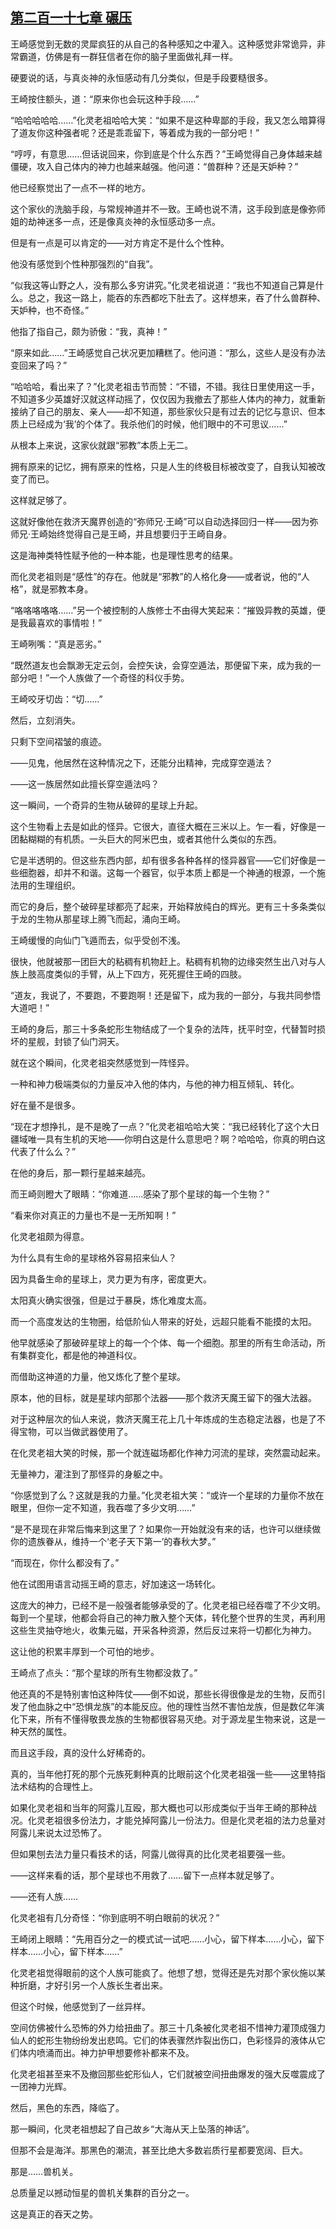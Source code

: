 ## [第二百一十七章 碾压](https://www.xxbiquge.com/11_11207/9244500.html)


  王崎感觉到无数的灵犀疯狂的从自己的各种感知之中灌入。这种感觉非常诡异，非常霸道，仿佛是有一群狂信者在你的脑子里面做礼拜一样。

  硬要说的话，与真炎神的永恒感动有几分类似，但是手段要糙很多。

  王崎按住额头，道：“原来你也会玩这种手段……”

  “哈哈哈哈哈……”化灵老祖哈哈大笑：“如果不是这种卑鄙的手段，我又怎么暗算得了道友你这种强者呢？还是乖乖留下，等着成为我的一部分吧！”

  “哼哼，有意思……但话说回来，你到底是个什么东西？”王崎觉得自己身体越来越僵硬，攻入自己体内的神力也越来越强。他问道：“兽群种？还是天妒种？”

  他已经察觉出了一点不一样的地方。

  这个家伙的洗脑手段，与常规神道并不一致。王崎也说不清，这手段到底是像弥师姐的劫神迷多一点，还是像真炎神的永恒感动多一点。

  但是有一点是可以肯定的——对方肯定不是什么个性种。

  他没有感觉到个性种那强烈的“自我”。

  “似我这等山野之人，没有那么多穷讲究。”化灵老祖说道：“我也不知道自己算是什么。总之，我这一路上，能吞的东西都吃下肚去了。这样想来，吞了什么兽群种、天妒种，也不奇怪。”

  他指了指自己，颇为骄傲：“我，真神！”

  “原来如此……”王崎感觉自己状况更加糟糕了。他问道：“那么，这些人是没有办法变回来了吗？”

  “哈哈哈，看出来了？”化灵老祖击节而赞：“不错，不错。我往日里使用这一手，不知道多少英雄好汉就这样动摇了，仅仅因为我撤去了那些人体内的神力，就重新接纳了自己的朋友、亲人——却不知道，那些家伙只是有过去的记忆与意识、但本质上已经成为‘我’的个体了。我杀他们的时候，他们眼中的不可思议……”

  从根本上来说，这家伙就跟“邪教”本质上无二。

  拥有原来的记忆，拥有原来的性格，只是人生的终极目标被改变了，自我认知被改变了而已。

  这样就足够了。

  这就好像他在救济天魔界创造的“弥师兄·王崎”可以自动选择回归一样——因为弥师兄·王崎始终觉得自己是王崎，并且想要归于王崎自身。

  这是海神类特性赋予他的一种本能，也是理性思考的结果。

  而化灵老祖则是“感性”的存在。他就是“邪教”的人格化身——或者说，他的“人格”，就是邪教本身。

  “咯咯咯咯咯……”另一个被控制的人族修士不由得大笑起来：“摧毁异教的英雄，便是我最喜欢的事情啦！”

  王崎咧嘴：“真是恶劣。”

  “既然道友也会飘渺无定云剑，会控矢诀，会穿空遁法，那便留下来，成为我的一部分吧！”一个人族做了一个奇怪的科仪手势。

  王崎咬牙切齿：“切……”

  然后，立刻消失。

  只剩下空间褶皱的痕迹。

  ——见鬼，他居然在这种情况之下，还能分出精神，完成穿空遁法？

  ——这一族居然如此擅长穿空遁法吗？

  这一瞬间，一个奇异的生物从破碎的星球上升起。

  这个生物看上去是如此的怪异。它很大，直径大概在三米以上。乍一看，好像是一团黏糊糊的有机质。一头巨大的阿米巴虫，或者其他什么类似的东西。

  它是半透明的。但这些东西内部，却有很多各种各样的怪异器官——它们好像是一些细胞器，却并不和谐。这每一个器官，似乎本质上都是一个神通的根源，一个施法用的生理组织。

  而它的身后，整个破碎星球都亮了起来，开始释放纯白的辉光。更有三十多条类似于龙的生物从那星球上腾飞而起，涌向王崎。

  王崎缓慢的向仙门飞遁而去，似乎受创不浅。

  很快，他就被那一团巨大的粘稠有机物赶上。粘稠有机物的边缘突然生出八对与人族上肢高度类似的手臂，从上下四方，死死握住王崎的四肢。

  “道友，我说了，不要跑，不要跑啊！还是留下，成为我的一部分，与我共同参悟大道吧！”

  王崎的身后，那三十多条蛇形生物结成了一个复杂的法阵，抚平时空，代替暂时损坏的星舰，封锁了仙门洞天。

  就在这个瞬间，化灵老祖突然感觉到一阵怪异。

  一种和神力极端类似的力量反冲入他的体内，与他的神力相互倾轧、转化。

  好在量不是很多。

  “现在才想挣扎，是不是晚了一点？”化灵老祖哈哈大笑：“我已经转化了这个大日疆域唯一具有生机的天地——你明白这是什么意思吧？啊？哈哈哈，你真的明白这代表了什么么？”

  在他的身后，那一颗行星越来越亮。

  而王崎则瞪大了眼睛：“你难道……感染了那个星球的每一个生物？”

  “看来你对真正的力量也不是一无所知啊！”

  化灵老祖颇为得意。

  为什么具有生命的星球格外容易招来仙人？

  因为具备生命的星球上，灵力更为有序，密度更大。

  太阳真火确实很强，但是过于暴戾，炼化难度太高。

  而一个高度发达的生物圈，给低阶仙人带来的好处，远超只能看不能摸的太阳。

  他早就感染了那破碎星球上的每一个个体、每一个细胞。那里的所有生命活动，所有集群变化，都是他的神道科仪。

  而借助这神道的力量，他又炼化了整个星球。

  原本，他的目标，就是星球内部那个法器——那个救济天魔王留下的强大法器。

  对于这种层次的仙人来说，救济天魔王花上几十年炼成的生态稳定法器，也是了不得宝物，可以当做武器使用了。

  在化灵老祖大笑的时候，那一个就连磁场都化作神力河流的星球，突然震动起来。

  无量神力，灌注到了那怪异的身躯之中。

  “你感觉到了么？这就是我的力量。”化灵老祖大笑：“或许一个星球的力量你不放在眼里，但你一定不知道，我吞噬了多少文明……”

  “是不是现在非常后悔来到这里了？如果你一开始就没有来的话，也许可以继续做你的遗族眷从，维持一个‘老子天下第一’的春秋大梦。”

  “而现在，你什么都没有了。”

  他在试图用语言动摇王崎的意志，好加速这一场转化。

  这庞大的神力，已经不是一般强者能够承受的了。化灵老祖已经吞噬了不少文明。每到一个星球，他都会将自己的神力散入整个天体，转化整个世界的生灵，再利用这些生灵抽夺地火，收集元磁，开采各种资源，然后反过来将一切都化为神力。

  这让他的积累丰厚到一个可怕的地步。

  王崎点了点头：“那个星球的所有生物都没救了。”

  他还真的不是特别害怕这种阵仗——倒不如说，那些长得很像是龙的生物，反而引发了他血脉之中“恐惧龙族”的本能反应。他的理性当然不害怕龙族，但是数亿年演化下来，所有不懂得敬畏龙族的生物都很容易灭绝。对于源龙星生物来说，这是一种天然的属性。

  而且这手段，真的没什么好稀奇的。

  真的，当年他打死的那个元族死剩种真的比眼前这个化灵老祖强一些——这里特指法术结构的合理性上。

  如果化灵老祖和当年的阿露儿互殴，那大概也可以形成类似于当年王崎的那种战况。化灵老祖很多份法力，才能兑掉阿露儿一份法力。但是化灵老祖的法力总量对阿露儿来说太过恐怖了。

  但如果刨去法力量只看技术的话，阿露儿做得真的比化灵老祖要强一些。

  ——这样来看的话，那个星球也不用救了……留下一点样本就足够了。

  ——还有人族……

  化灵老祖有几分奇怪：“你到底明不明白眼前的状况？”

  王崎闭上眼睛：“先用百分之一的模式试一试吧……小心，留下样本……小心，留下样本……小心，留下样本……”

  化灵老祖觉得眼前的这个人族可能疯了。他想了想，觉得还是先对那个家伙施以某种折磨，才好引另一个人族长生者出来。

  但这个时候，他感觉到了一丝异样。

  空间仿佛被什么恐怖的外力给扭曲了。那三十几条被化灵老祖不惜神力灌顶成强力仙人的蛇形生物纷纷发出悲鸣。它们的体表骤然炸裂出伤口，色彩怪异的液体从它们体内喷涌而出。神力护甲想要修补都来不及。

  化灵老祖甚至来不及撤回那些蛇形仙人，它们就被空间扭曲爆发的强大反噬震成了一团神力光辉。

  然后，黑色的东西，降临了。

  那一瞬间，化灵老祖想起了自己故乡“大海从天上坠落的神话”。

  但那不会是海洋。那黑色的潮流，甚至比绝大多数岩质行星都要宽阔、巨大。

  那是……兽机关。

  总质量足以撼动恒星的兽机关集群的百分之一。

  这是真正的吞天之势。
